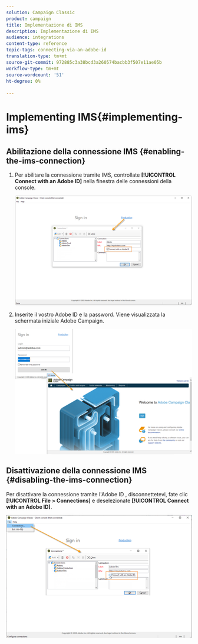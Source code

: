 ```yaml
---
solution: Campaign Classic
product: campaign
title: Implementazione di IMS
description: Implementazione di IMS
audience: integrations
content-type: reference
topic-tags: connecting-via-an-adobe-id
translation-type: tm+mt
source-git-commit: 972885c3a38bcd3a260574bacbb3f507e11ae05b
workflow-type: tm+mt
source-wordcount: '51'
ht-degree: 0%

---
```



# Implementing IMS{#implementing-ims}

## Abilitazione della connessione IMS {#enabling-the-ims-connection}

1. Per abilitare la connessione tramite IMS, controllate **[!UICONTROL Connect with an Adobe ID]** nella finestra delle connessioni della console.

   ![](assets/ims_1.png)

1. Inserite il vostro Adobe ID  e la password. Viene visualizzata la schermata iniziale  Adobe Campaign.

   ![](assets/ims_2.png)

## Disattivazione della connessione IMS {#disabling-the-ims-connection}

Per disattivare la connessione tramite l&#39;Adobe ID , disconnettetevi, fate clic **[!UICONTROL File > Connections]** e deselezionate **[!UICONTROL Connect with an Adobe ID]**.

![](assets/ims_4.png)

